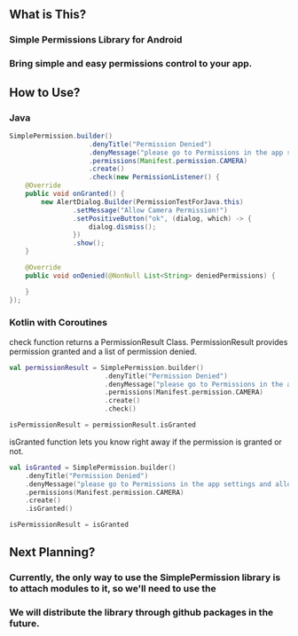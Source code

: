 ## What is This?
### Simple Permissions Library for Android
### Bring simple and easy permissions control to your app.

## How to Use?
### Java
```java
SimplePermission.builder()
                    .denyTitle("Permission Denied")
                    .denyMessage("please go to Permissions in the app settings and allow it.")
                    .permissions(Manifest.permission.CAMERA)
                    .create()
                    .check(new PermissionListener() {
    @Override
    public void onGranted() {
        new AlertDialog.Builder(PermissionTestForJava.this)
                .setMessage("Allow Camera Permission!")
                .setPositiveButton("ok", (dialog, which) -> {
                    dialog.dismiss();
                })
                .show();
    }

    @Override
    public void onDenied(@NonNull List<String> deniedPermissions) {

    }
});
```

### Kotlin with Coroutines
check function returns a PermissionResult Class.
PermissionResult  provides permission granted and a list of permission denied.

```kotlin
val permissionResult = SimplePermission.builder()
                        .denyTitle("Permission Denied")
                        .denyMessage("please go to Permissions in the app settings and allow it.")
                        .permissions(Manifest.permission.CAMERA)
                        .create()
                        .check()

isPermissionResult = permissionResult.isGranted
```

isGranted function lets you know right away if the permission is granted or not.
```kotlin
val isGranted = SimplePermission.builder()
    .denyTitle("Permission Denied")
    .denyMessage("please go to Permissions in the app settings and allow it.")
    .permissions(Manifest.permission.CAMERA)
    .create()
    .isGranted()

isPermissionResult = isGranted
```

## Next Planning?
### Currently, the only way to use the SimplePermission library is to attach modules to it, so we'll need to use the
### We will distribute the library through github packages in the future.